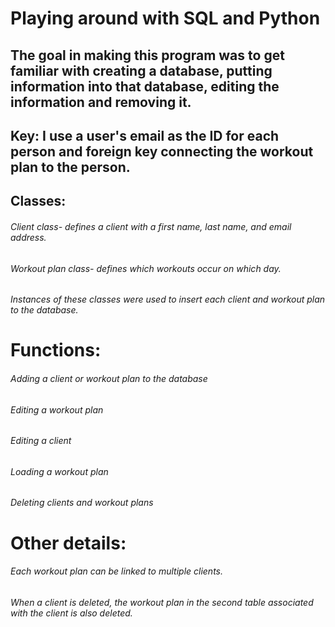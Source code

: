 # Playing around with SQL and Python

## The goal in making this program was to get familiar with creating a database, putting information into that database, editing the information and removing it. 

## Key: I use a user's email as the ID for each person and foreign key connecting the workout plan to the person.

## Classes:

###### Client class- defines a client with a first name, last name, and email address.
###### Workout plan class- defines which workouts occur on which day.
###### Instances of these classes were used to insert each client and workout plan to the database.

# Functions:

###### Adding a client or workout plan to the database
###### Editing a workout plan
###### Editing a client
###### Loading a workout plan
###### Deleting clients and workout plans

# Other details:
###### Each workout plan can be linked to multiple clients.
###### When a client is deleted, the workout plan in the second table associated with the client is also deleted.